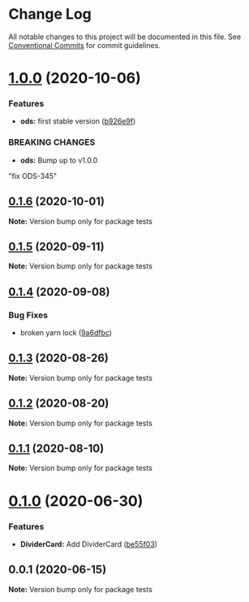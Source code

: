 # Change Log

All notable changes to this project will be documented in this file.
See [Conventional Commits](https://conventionalcommits.org) for commit guidelines.

# [1.0.0](https://bitbucket.orgn.io/od/origin-ui/compare/tests@0.1.6...tests@1.0.0) (2020-10-06)


### Features

* **ods:** first stable version ([b926e9f](https://bitbucket.orgn.io/od/origin-ui/commits/b926e9fc760a359430bee93f0e043f0d7e43fe57))


### BREAKING CHANGES

* **ods:** Bump up to v1.0.0

"fix ODS-345"





## [0.1.6](https://bitbucket.orgn.io/od/origin-ui/compare/tests@0.1.5...tests@0.1.6) (2020-10-01)

**Note:** Version bump only for package tests





## [0.1.5](https://bitbucket.orgn.io/od/origin-ui/compare/tests@0.1.4...tests@0.1.5) (2020-09-11)

**Note:** Version bump only for package tests





## [0.1.4](https://bitbucket.orgn.io/od/origin-ui/compare/tests@0.1.3...tests@0.1.4) (2020-09-08)


### Bug Fixes

* broken yarn lock ([9a6dfbc](https://bitbucket.orgn.io/od/origin-ui/commits/9a6dfbc2e7234b15ebba27cbcb44a744262894fa))





## [0.1.3](https://bitbucket.orgn.io/od/origin-ui/compare/tests@0.1.2...tests@0.1.3) (2020-08-26)

**Note:** Version bump only for package tests





## [0.1.2](https://bitbucket.orgn.io/od/origin-ui/compare/tests@0.1.1...tests@0.1.2) (2020-08-20)

**Note:** Version bump only for package tests





## [0.1.1](https://bitbucket.orgn.io/od/origin-ui/compare/tests@0.1.0...tests@0.1.1) (2020-08-10)

**Note:** Version bump only for package tests





# [0.1.0](https://bitbucket.orgn.io/od/origin-ui/compare/tests@0.0.1...tests@0.1.0) (2020-06-30)


### Features

* **DividerCard:** Add DividerCard ([be55f03](https://bitbucket.orgn.io/od/origin-ui/commits/be55f031e64296b13df1f898c1f986b07a9af611))





## 0.0.1 (2020-06-15)

**Note:** Version bump only for package tests
